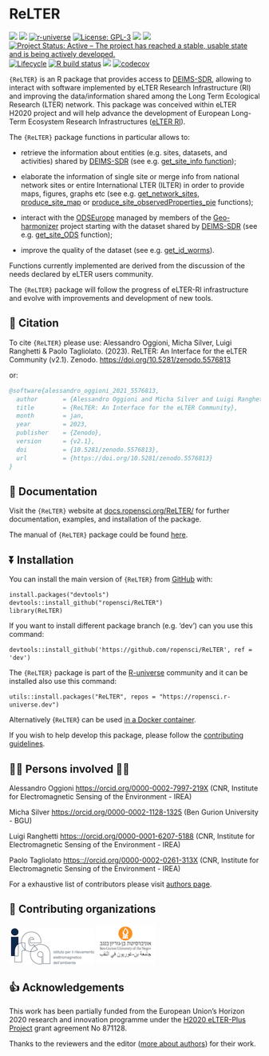 ReLTER
================

<!-- README.md is generated from README.Rmd. Please edit that file -->
<!-- badges: start -->
<!-- other badges https://github.com/GuangchuangYu/badger -->

[![](https://badges.ropensci.org/485_status.svg)](https://github.com/ropensci/software-review/issues/485)
[![](https://img.shields.io/badge/doi-10.5281/zenodo.5576813-yellow.svg)](https://doi.org/10.5281/zenodo.5576813)
[![r-universe](https://ropensci.r-universe.dev/badges/ReLTER)](https://ropengov.r-universe.dev/)
[![License:
GPL-3](https://img.shields.io/badge/license-GPL--3-blue.svg)](https://cran.r-project.org/web/licenses/GPL-3)
[![](https://img.shields.io/github/languages/code-size/ropensci/ReLTER.svg)](https://github.com/ropensci/ReLTER)
[![](https://img.shields.io/github/last-commit/ropensci/ReLTER.svg)](https://github.com/ropensci/ReLTER/commits/main)
[![Project Status: Active – The project has reached a stable, usable
state and is being actively
developed.](https://www.repostatus.org/badges/latest/active.svg)](https://www.repostatus.org/#active)
[![Lifecycle](https://lifecycle.r-lib.org/articles/figures/lifecycle-stable.svg)](https://lifecycle.r-lib.org/articles/stages.html#stable)
[![R build
status](https://github.com/rossellhayes/ipa/workflows/R-CMD-check/badge.svg)](https://github.com/rossellhayes/ipa/actions)
[![](https://img.shields.io/badge/devel%20version-2.1.1-blue.svg)](https://github.com/ropensci/ReLTER)
[![codecov](https://codecov.io/gh/ropensci/ReLTER/branch/dev/graph/badge.svg)](https://codecov.io/gh/ropensci/ReLTER)
<!-- CRAN badges -->
<!-- [![](https://www.r-pkg.org/badges/version/ropensci/ReLTER?color=orange)](https://cran.r-project.org/package=ropensci/ReLTER) -->
<!-- [![CRAN checks](https://cranchecks.info/badges/summary/ReLTER)](https://cran.r-project.org/web/checks/check_results_ReLTER.html) -->
<!-- [![](http://cranlogs.r-pkg.org/badges/last-month/badger?color=green)](https://cran.r-project.org/package=badger) -->
<!-- [![Rdoc](https://www.rdocumentation.org/badges/version/ReLTER)](https://www.rdocumentation.org/packages/ReLTER) -->
<!-- badges: end -->

`{ReLTER}` is an R package that provides access to
[DEIMS-SDR](https://deims.org/), allowing to interact with software
implemented by eLTER Research Infrastructure (RI) and improving the
data/information shared among the Long Term Ecological Research (LTER)
network. This package was conceived within eLTER H2020 project and will
help advance the development of European Long-Term Ecosystem Research
Infrastructures ([eLTER RI](https://elter-ri.eu)).

The `{ReLTER}` package functions in particular allows to:

- retrieve the information about entities (e.g. sites, datasets, and
  activities) shared by [DEIMS-SDR](https://deims.org/) (see e.g.
  [get_site_info
  function](https://docs.ropensci.org/ReLTER/reference/get_site_info.html));

- elaborate the information of single site or merge info from national
  network sites or entire International LTER (ILTER) in order to provide
  maps, figures, graphs etc (see e.g.
  [get_network_sites](https://docs.ropensci.org/ReLTER/reference/get_network_sites.html),
  [produce_site_map](https://docs.ropensci.org/ReLTER/reference/produce_site_map.html)
  or
  [produce_site_observedProperties_pie](https://docs.ropensci.org/ReLTER/reference/produce_site_observedProperties_pie.html)
  functions);

- interact with the [ODSEurope](maps.opendatascience.eu) managed by
  members of the
  [Geo-harmonizer](https://opendatascience.eu/geoharmonizer-project/)
  project starting with the dataset shared by
  [DEIMS-SDR](https://deims.org/) (see e.g.
  [get_site_ODS](https://docs.ropensci.org/ReLTER/reference/get_site_ODS.html)
  function);

- improve the quality of the dataset (see e.g.
  [get_id_worms](https://docs.ropensci.org/ReLTER/reference/get_id_worms.html)).

Functions currently implemented are derived from the discussion of the
needs declared by eLTER users community.

The `{ReLTER}` package will follow the progress of eLTER-RI
infrastructure and evolve with improvements and development of new
tools.

<!-- about the icons https://github.com/ikatyang/emoji-cheat-sheet -->

## :notebook_with_decorative_cover: Citation

To cite `{ReLTER}` please use: Alessandro Oggioni, Micha Silver, Luigi
Ranghetti & Paolo Tagliolato. (2023). ReLTER: An Interface for the eLTER
Community (v2.1). Zenodo. <https://doi.org/10.5281/zenodo.5576813>

or:

``` bibtex
@software{alessandro_oggioni_2021_5576813,
  author       = {Alessandro Oggioni and Micha Silver and Luigi Ranghetti and Paolo Tagliolato},
  title        = {ReLTER: An Interface for the eLTER Community},
  month        = jan,
  year         = 2023,
  publisher    = {Zenodo},
  version      = {v2.1},
  doi          = {10.5281/zenodo.5576813},
  url          = {https://doi.org/10.5281/zenodo.5576813}
}
```

## :book: Documentation

Visit the `{ReLTER}` website at
[docs.ropensci.org/ReLTER/](https://docs.ropensci.org/ReLTER/) for
further documentation, examples, and installation of the package.

The manual of `{ReLTER}` package could be found
[here](https://ropensci.r-universe.dev/manual/ReLTER.pdf).

## :arrow_double_down: Installation

You can install the main version of `{ReLTER}` from
[GitHub](https://github.com/ropensci/ReLTER) with:

    install.packages("devtools")
    devtools::install_github("ropensci/ReLTER")
    library(ReLTER)

If you want to install different package branch (e.g. ‘dev’) can you use
this command:

    devtools::install_github('https://github.com/ropensci/ReLTER', ref = 'dev')

The `{ReLTER}` package is part of the
[R-universe](https://r-universe.dev/) community and it can be installed
also use this command:

    utils::install.packages("ReLTER", repos = "https://ropensci.r-universe.dev")

Alternatively {`ReLTER`} can be used [in a Docker
container](./articles/rocker_ReLTER.html).

If you wish to help develop this package, please follow the
[contributing guidelines](CONTRIBUTING.md).

## :woman_technologist: Persons involved :man_technologist:

Alessandro Oggioni <https://orcid.org/0000-0002-7997-219X> (CNR,
Institute for Electromagnetic Sensing of the Environment - IREA)

<!-- Add authors, reviewers including those who, within eLTER network, reviewed the package and add acknowledgements 
     in accordance with this https://ropensci.org/blog/2018/03/16/thanking-reviewers-in-metadata/ and this
     https://devguide.ropensci.org/building.html#authorship.
     Add the same in DESCRIPTION file -->

Micha Silver <https://orcid.org/0000-0002-1128-1325> (Ben Gurion
University - BGU)

Luigi Ranghetti <https:://orcid.org/0000-0001-6207-5188> (CNR, Institute
for Electromagnetic Sensing of the Environment - IREA)

Paolo Tagliolato <https:://orcid.org/0000-0002-0261-313X> (CNR,
Institute for Electromagnetic Sensing of the Environment - IREA)

For a exhaustive list of contributors please visit [authors
page](https://docs.ropensci.org/ReLTER/authors).

## :office: Contributing organizations

<img src="man/figures/irea_logo.png" height="72" alt="CNR-IREA" />
<!--a href="http://www.irea.cnr.it/en/"><img src="man/figures/irea_logo.png" height="40" align="left" /></a-->

<img src="man/figures/bgu_logo.png" height="80" alt="BGU" />
<!--a href="https://in.bgu.ac.il/en/"><img src="man/figures/bgu_logo.png" height="40" align="left" /></a-->

## :thumbsup: Acknowledgements

This work has been partially funded from the European Union’s Horizon
2020 research and innovation programme under the [H2020 eLTER-Plus
Project](https://elter-ri.eu/elter-plus) grant agreement No 871128.

Thanks to the reviewers and the editor ([more about
authors](https://docs.ropensci.org/ReLTER/authors.html)) for their work.
